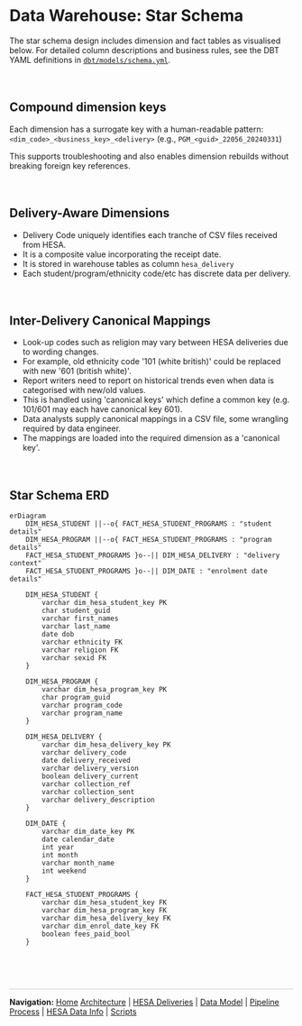 # Data Warehouse: Star Schema
The star schema design includes dimension and fact tables as visualised below. For detailed column descriptions and business rules, see the DBT YAML definitions in [`dbt/models/schema.yml`](../dbt/models/schema.yml).

<div style="margin: 1em 0; min-height: 20px;"></div>

## Compound dimension keys
Each dimension has a surrogate key with a human-readable pattern: `<dim_code>_<business_key>_<delivery>` (e.g., `PGM_<guid>_22056_20240331`)

This supports troubleshooting and also enables dimension rebuilds without breaking foreign key references.

<div style="margin: 1em 0; min-height: 20px;"></div>

## Delivery-Aware Dimensions
- Delivery Code uniquely identifies each tranche of CSV files received from HESA.
- It is a composite value incorporating the receipt date.
- It is stored in warehouse tables as column `hesa_delivery`
- Each student/program/ethnicity code/etc has discrete data per delivery.

<div style="margin: 1em 0; min-height: 20px;"></div>

## Inter-Delivery Canonical Mappings
- Look-up codes such as religion may vary between HESA deliveries due to wording changes.
- For example, old ethnicity code '101 (white british)' could be replaced with new '601 (british white)'.
- Report writers need to report on historical trends even when data is categorised with new/old values.
- This is handled using 'canonical keys' which define a common key (e.g. 101/601 may each have canonical key 601).
- Data analysts supply canonical mappings in a CSV file, some wrangling required by data engineer.
- The mappings are loaded into the required dimension as a 'canonical key'.

<div style="margin: 1em 0; min-height: 20px;"></div>

## Star Schema ERD

```mermaid
erDiagram
    DIM_HESA_STUDENT ||--o{ FACT_HESA_STUDENT_PROGRAMS : "student details"
    DIM_HESA_PROGRAM ||--o{ FACT_HESA_STUDENT_PROGRAMS : "program details"
    FACT_HESA_STUDENT_PROGRAMS }o--|| DIM_HESA_DELIVERY : "delivery context"
    FACT_HESA_STUDENT_PROGRAMS }o--|| DIM_DATE : "enrolment date details"

    DIM_HESA_STUDENT {
        varchar dim_hesa_student_key PK
        char student_guid
        varchar first_names
        varchar last_name
        date dob
        varchar ethnicity FK
        varchar religion FK
        varchar sexid FK
    }

    DIM_HESA_PROGRAM {
        varchar dim_hesa_program_key PK
        char program_guid
        varchar program_code
        varchar program_name
    }

    DIM_HESA_DELIVERY {
        varchar dim_hesa_delivery_key PK
        varchar delivery_code
        date delivery_received
        varchar delivery_version
        boolean delivery_current
        varchar collection_ref
        varchar collection_sent
        varchar delivery_description
    }
    
    DIM_DATE {
        varchar dim_date_key PK
        date calendar_date
        int year
        int month
        varchar month_name
        int weekend
    }
    
    FACT_HESA_STUDENT_PROGRAMS {
        varchar dim_hesa_student_key FK
        varchar dim_hesa_program_key FK
        varchar dim_hesa_delivery_key FK
        varchar dim_enrol_date_key FK
        boolean fees_paid_bool
    }
```

<div style="margin: 1em 0; min-height: 20px;"></div>

<div style="margin: 3em 0 1em 0; border-top: 1px solid #ccc; padding-top: 1em;">
  <strong>Navigation:</strong>
  <a href="README.md">Home</a> 
  <a href="architecture.md">Architecture</a> |
  <a href="data-deliveries.md">HESA Deliveries</a> |
  <a href="data-model.md">Data Model</a> |
  <a href="pipeline-process.md">Pipeline Process</a> |
  <a href="hesa-data-info.md">HESA Data Info</a> |
  <a href="scripts.md">Scripts</a>
</div>